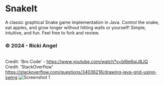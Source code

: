 # SnakeIt
A classic graphical Snake game implementation in Java. Control the snake, eat apples, and grow longer without hitting walls or yourself! Simple, intuitive, and fun. Feel free to fork and review.
<br><h3> © 2024 - Ricki Angel</h3>
<br>Credit: 'Bro Code' - https://www.youtube.com/watch?v=bI6e6qjJ8JQ
<br>Credit: 'StackOverflow' https://stackoverflow.com/questions/34036216/drawing-java-grid-using-swing
![Screenshot 1](src/resources/Screenshot1.png)

